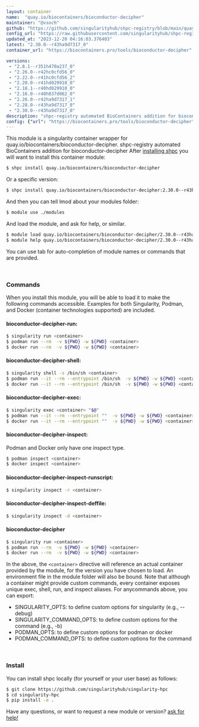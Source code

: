 ```yaml
---
layout: container
name:  "quay.io/biocontainers/bioconductor-decipher"
maintainer: "@vsoch"
github: "https://github.com/singularityhub/shpc-registry/blob/main/quay.io/biocontainers/bioconductor-decipher/container.yaml"
config_url: "https://raw.githubusercontent.com/singularityhub/shpc-registry/main/quay.io/biocontainers/bioconductor-decipher/container.yaml"
updated_at: "2023-12-20 04:16:03.376403"
latest: "2.30.0--r43ha9d7317_0"
container_url: "https://biocontainers.pro/tools/bioconductor-decipher"

versions:
 - "2.8.1--r351h470a237_0"
 - "2.26.0--r42hc0cfd56_0"
 - "2.22.0--r41hc0cfd56_2"
 - "2.20.0--r41hd029910_0"
 - "2.18.1--r40hd029910_0"
 - "2.16.0--r40h037d062_0"
 - "2.26.0--r42ha9d7317_1"
 - "2.28.0--r43ha9d7317_0"
 - "2.30.0--r43ha9d7317_0"
description: "shpc-registry automated BioContainers addition for bioconductor-decipher"
config: {"url": "https://biocontainers.pro/tools/bioconductor-decipher", "maintainer": "@vsoch", "description": "shpc-registry automated BioContainers addition for bioconductor-decipher", "latest": {"2.30.0--r43ha9d7317_0": "sha256:c83040bf1952ef77b4a305a88223188a3d2678e3f274f57df6c30d7f216a8c89"}, "tags": {"2.8.1--r351h470a237_0": "sha256:2158f3d20a989197c7471540dd28598576eae1bc5bf87b3d06a180e97b9c71b0", "2.26.0--r42hc0cfd56_0": "sha256:f530b5a51cfe81b40302ec8aaf7bedb4899675df6c82d99dacd3f642e0a2317a", "2.22.0--r41hc0cfd56_2": "sha256:4c163b7d3a021c7b9d8898f76770708e504130c42452e19ba0d1808acef226a9", "2.20.0--r41hd029910_0": "sha256:59a295ceafe6eb665bacadc0a999c218eb6a1c4a0fb3f22c75e773fd4b988337", "2.18.1--r40hd029910_0": "sha256:607916366c78040b5cc3f7eb976664f1d573dd97393ea1d2919cfea5c8b2513b", "2.16.0--r40h037d062_0": "sha256:73d0eaf1d2d22e481edf2f754b6b46114cfa6613c77801f2dbb6e2edb972c9e5", "2.26.0--r42ha9d7317_1": "sha256:4b02a88c64614d6e2b3bb4ad5e54e1d3510cc8168e31cc59b37c7bb302c2d311", "2.28.0--r43ha9d7317_0": "sha256:b961fe3a13d00d4d34c8d6fc0a752114abcef32939336c459d623092af94c0fa", "2.30.0--r43ha9d7317_0": "sha256:c83040bf1952ef77b4a305a88223188a3d2678e3f274f57df6c30d7f216a8c89"}, "docker": "quay.io/biocontainers/bioconductor-decipher"}
---
```


This module is a singularity container wrapper for quay.io/biocontainers/bioconductor-decipher.
shpc-registry automated BioContainers addition for bioconductor-decipher
After [installing shpc](#install) you will want to install this container module:


```bash
$ shpc install quay.io/biocontainers/bioconductor-decipher
```

Or a specific version:

```bash
$ shpc install quay.io/biocontainers/bioconductor-decipher:2.30.0--r43ha9d7317_0
```

And then you can tell lmod about your modules folder:

```bash
$ module use ./modules
```

And load the module, and ask for help, or similar.

```bash
$ module load quay.io/biocontainers/bioconductor-decipher/2.30.0--r43ha9d7317_0
$ module help quay.io/biocontainers/bioconductor-decipher/2.30.0--r43ha9d7317_0
```

You can use tab for auto-completion of module names or commands that are provided.

<br>

### Commands

When you install this module, you will be able to load it to make the following commands accessible.
Examples for both Singularity, Podman, and Docker (container technologies supported) are included.

#### bioconductor-decipher-run:

```bash
$ singularity run <container>
$ podman run --rm  -v ${PWD} -w ${PWD} <container>
$ docker run --rm  -v ${PWD} -w ${PWD} <container>
```

#### bioconductor-decipher-shell:

```bash
$ singularity shell -s /bin/sh <container>
$ podman run --it --rm --entrypoint /bin/sh  -v ${PWD} -w ${PWD} <container>
$ docker run --it --rm --entrypoint /bin/sh  -v ${PWD} -w ${PWD} <container>
```

#### bioconductor-decipher-exec:

```bash
$ singularity exec <container> "$@"
$ podman run --it --rm --entrypoint ""  -v ${PWD} -w ${PWD} <container> "$@"
$ docker run --it --rm --entrypoint ""  -v ${PWD} -w ${PWD} <container> "$@"
```

#### bioconductor-decipher-inspect:

Podman and Docker only have one inspect type.

```bash
$ podman inspect <container>
$ docker inspect <container>
```

#### bioconductor-decipher-inspect-runscript:

```bash
$ singularity inspect -r <container>
```

#### bioconductor-decipher-inspect-deffile:

```bash
$ singularity inspect -d <container>
```



#### bioconductor-decipher

```bash
$ singularity run <container>
$ podman run --rm  -v ${PWD} -w ${PWD} <container>
$ docker run --rm  -v ${PWD} -w ${PWD} <container>
```


In the above, the `<container>` directive will reference an actual container provided
by the module, for the version you have chosen to load. An environment file in the
module folder will also be bound. Note that although a container
might provide custom commands, every container exposes unique exec, shell, run, and
inspect aliases. For anycommands above, you can export:

 - SINGULARITY_OPTS: to define custom options for singularity (e.g., --debug)
 - SINGULARITY_COMMAND_OPTS: to define custom options for the command (e.g., -b)
 - PODMAN_OPTS: to define custom options for podman or docker
 - PODMAN_COMMAND_OPTS: to define custom options for the command

<br>

### Install

You can install shpc locally (for yourself or your user base) as follows:

```bash
$ git clone https://github.com/singularityhub/singularity-hpc
$ cd singularity-hpc
$ pip install -e .
```

Have any questions, or want to request a new module or version? [ask for help!](https://github.com/singularityhub/singularity-hpc/issues)